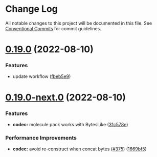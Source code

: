 # Change Log

All notable changes to this project will be documented in this file.
See [Conventional Commits](https://conventionalcommits.org) for commit guidelines.

# [0.19.0](https://github.com/PainterPuppets/lumos/compare/v0.19.0-next.0...v0.19.0) (2022-08-10)


### Features

* update workflow ([fbeb5e9](https://github.com/PainterPuppets/lumos/commit/fbeb5e9f00a58eb642eec3255f499be3cb01d891))





# [0.19.0-next.0](https://github.com/PainterPuppets/lumos/compare/v0.18.0...v0.19.0-next.0) (2022-08-10)


### Features

* **codec:** molecule pack works with BytesLike ([31c578e](https://github.com/PainterPuppets/lumos/commit/31c578e65f6379437ac123bf1ffbfadb646d8897))


### Performance Improvements

* **codec:** avoid re-construct when concat bytes ([#375](https://github.com/PainterPuppets/lumos/issues/375)) ([1669bf5](https://github.com/PainterPuppets/lumos/commit/1669bf527c2cdaf00686a238149ed54376918afa))
